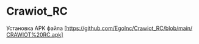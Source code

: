 # Crawiot_RC

Установка APK файла
[https://github.com/EgoInc/Crawiot_RC/blob/main/СRAWIOT%20RC.apk]
